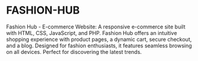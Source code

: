 # FASHION-HUB
Fashion Hub - E-commerce Website: A responsive e-commerce site built with HTML, CSS, JavaScript, and PHP. Fashion Hub offers an intuitive shopping experience with product pages, a dynamic cart, secure checkout, and a blog. Designed for fashion enthusiasts, it features seamless browsing on all devices. Perfect for discovering the latest trends.

